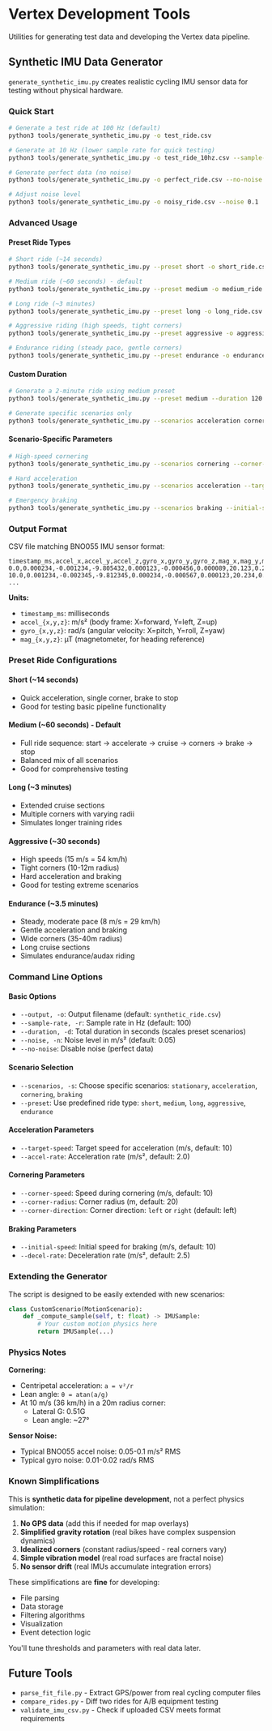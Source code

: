 # Vertex Development Tools

Utilities for generating test data and developing the Vertex data pipeline.

## Synthetic IMU Data Generator

`generate_synthetic_imu.py` creates realistic cycling IMU sensor data for testing without physical hardware.

### Quick Start

```bash
# Generate a test ride at 100 Hz (default)
python3 tools/generate_synthetic_imu.py -o test_ride.csv

# Generate at 10 Hz (lower sample rate for quick testing)
python3 tools/generate_synthetic_imu.py -o test_ride_10hz.csv --sample-rate 10

# Generate perfect data (no noise)
python3 tools/generate_synthetic_imu.py -o perfect_ride.csv --no-noise

# Adjust noise level
python3 tools/generate_synthetic_imu.py -o noisy_ride.csv --noise 0.1
```

### Advanced Usage

#### Preset Ride Types

```bash
# Short ride (~14 seconds)
python3 tools/generate_synthetic_imu.py --preset short -o short_ride.csv

# Medium ride (~60 seconds) - default
python3 tools/generate_synthetic_imu.py --preset medium -o medium_ride.csv

# Long ride (~3 minutes)
python3 tools/generate_synthetic_imu.py --preset long -o long_ride.csv

# Aggressive riding (high speeds, tight corners)
python3 tools/generate_synthetic_imu.py --preset aggressive -o aggressive_ride.csv

# Endurance riding (steady pace, gentle corners)
python3 tools/generate_synthetic_imu.py --preset endurance -o endurance_ride.csv
```

#### Custom Duration

```bash
# Generate a 2-minute ride using medium preset
python3 tools/generate_synthetic_imu.py --preset medium --duration 120 -o custom_ride.csv

# Generate specific scenarios only
python3 tools/generate_synthetic_imu.py --scenarios acceleration cornering braking --duration 30 -o custom_ride.csv
```

#### Scenario-Specific Parameters

```bash
# High-speed cornering
python3 tools/generate_synthetic_imu.py --scenarios cornering --corner-speed 15 --corner-radius 10 --corner-direction left -o tight_corner.csv

# Hard acceleration
python3 tools/generate_synthetic_imu.py --scenarios acceleration --target-speed 20 --accel-rate 4.0 -o hard_accel.csv

# Emergency braking
python3 tools/generate_synthetic_imu.py --scenarios braking --initial-speed 15 --decel-rate 5.0 -o emergency_brake.csv
```

### Output Format

CSV file matching BNO055 IMU sensor format:

```csv
timestamp_ms,accel_x,accel_y,accel_z,gyro_x,gyro_y,gyro_z,mag_x,mag_y,mag_z
0.0,0.000234,-0.001234,-9.805432,0.000123,-0.000456,0.000089,20.123,0.234,-39.876
10.0,0.001234,-0.002345,-9.812345,0.000234,-0.000567,0.000123,20.234,0.345,-39.987
...
```

**Units:**
- `timestamp_ms`: milliseconds
- `accel_{x,y,z}`: m/s² (body frame: X=forward, Y=left, Z=up)
- `gyro_{x,y,z}`: rad/s (angular velocity: X=pitch, Y=roll, Z=yaw)
- `mag_{x,y,z}`: µT (magnetometer, for heading reference)

### Preset Ride Configurations

#### Short (~14 seconds)
- Quick acceleration, single corner, brake to stop
- Good for testing basic pipeline functionality

#### Medium (~60 seconds) - Default
- Full ride sequence: start → accelerate → cruise → corners → brake → stop
- Balanced mix of all scenarios
- Good for comprehensive testing

#### Long (~3 minutes)
- Extended cruise sections
- Multiple corners with varying radii
- Simulates longer training rides

#### Aggressive (~30 seconds)
- High speeds (15 m/s = 54 km/h)
- Tight corners (10-12m radius)
- Hard acceleration and braking
- Good for testing extreme scenarios

#### Endurance (~3.5 minutes)
- Steady, moderate pace (8 m/s = 29 km/h)
- Gentle acceleration and braking
- Wide corners (35-40m radius)
- Long cruise sections
- Simulates endurance/audax riding

### Command Line Options

#### Basic Options
- `--output, -o`: Output filename (default: `synthetic_ride.csv`)
- `--sample-rate, -r`: Sample rate in Hz (default: 100)
- `--duration, -d`: Total duration in seconds (scales preset scenarios)
- `--noise, -n`: Noise level in m/s² (default: 0.05)
- `--no-noise`: Disable noise (perfect data)

#### Scenario Selection
- `--scenarios, -s`: Choose specific scenarios: `stationary`, `acceleration`, `cornering`, `braking`
- `--preset`: Use predefined ride type: `short`, `medium`, `long`, `aggressive`, `endurance`

#### Acceleration Parameters
- `--target-speed`: Target speed for acceleration (m/s, default: 10)
- `--accel-rate`: Acceleration rate (m/s², default: 2.0)

#### Cornering Parameters
- `--corner-speed`: Speed during cornering (m/s, default: 10)
- `--corner-radius`: Corner radius (m, default: 20)
- `--corner-direction`: Corner direction: `left` or `right` (default: left)

#### Braking Parameters
- `--initial-speed`: Initial speed for braking (m/s, default: 10)
- `--decel-rate`: Deceleration rate (m/s², default: 2.5)

### Extending the Generator

The script is designed to be easily extended with new scenarios:

```python
class CustomScenario(MotionScenario):
    def _compute_sample(self, t: float) -> IMUSample:
        # Your custom motion physics here
        return IMUSample(...)
```

### Physics Notes

**Cornering:**
- Centripetal acceleration: `a = v²/r`
- Lean angle: `θ = atan(a/g)`
- At 10 m/s (36 km/h) in a 20m radius corner:
  - Lateral G: 0.51G
  - Lean angle: ~27°

**Sensor Noise:**
- Typical BNO055 accel noise: 0.05-0.1 m/s² RMS
- Typical gyro noise: 0.01-0.02 rad/s RMS

### Known Simplifications

This is **synthetic data for pipeline development**, not a perfect physics simulation:

1. **No GPS data** (add this if needed for map overlays)
2. **Simplified gravity rotation** (real bikes have complex suspension dynamics)
3. **Idealized corners** (constant radius/speed - real corners vary)
4. **Simple vibration model** (real road surfaces are fractal noise)
5. **No sensor drift** (real IMUs accumulate integration errors)

These simplifications are **fine** for developing:
- File parsing
- Data storage
- Filtering algorithms
- Visualization
- Event detection logic

You'll tune thresholds and parameters with real data later.

## Future Tools

- `parse_fit_file.py` - Extract GPS/power from real cycling computer files
- `compare_rides.py` - Diff two rides for A/B equipment testing
- `validate_imu_csv.py` - Check if uploaded CSV meets format requirements

